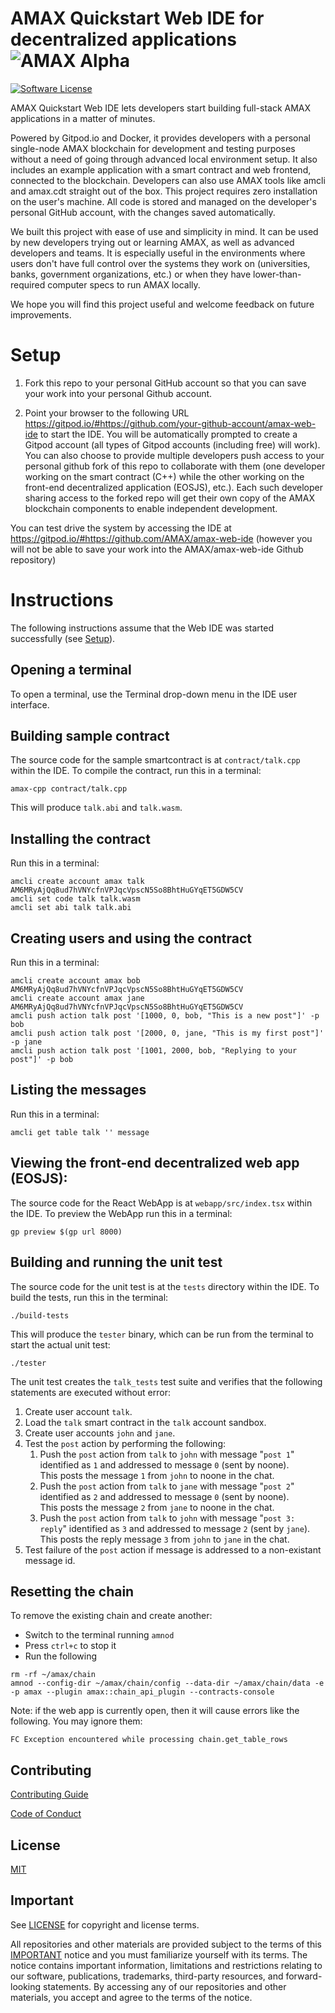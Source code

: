 # AMAX Quickstart Web IDE for decentralized applications ![AMAX Alpha](https://img.shields.io/badge/AMAX-Alpha-blue.svg)

[![Software License](https://img.shields.io/badge/license-MIT-lightgrey.svg)](./LICENSE)

AMAX Quickstart Web IDE lets developers start building full-stack AMAX applications in a matter of minutes. 

Powered by Gitpod.io and Docker, it provides developers with a personal single-node AMAX blockchain for development and testing purposes without a need of going through advanced local environment setup. It also includes an example application with a smart contract and web frontend, connected to the blockchain. Developers can also use AMAX tools like amcli and amax.cdt straight out of the box. This project requires zero installation on the user's machine. All code is stored and managed on the developer's personal GitHub account, with the changes saved automatically.

We built this project with ease of use and simplicity in mind. It can be used by new developers trying out or learning AMAX, as well as advanced developers and teams. It is especially useful in the environments where users don't have full control over the systems they work on (universities, banks, government organizations, etc.) or when they have lower-than-required computer specs to run AMAX locally.

We hope you will find this project useful and welcome feedback on future improvements.

# Setup

1. Fork this repo to your personal GitHub account so that you can save your work into your personal Github account.

2. Point your browser to the following URL https://gitpod.io/#https://github.com/your-github-account/amax-web-ide to start the IDE. You will be automatically prompted to create a Gitpod account (all types of Gitpod accounts (including free) will work). You can also choose to provide multiple developers push access to your personal github fork of this repo to collaborate with them (one developer working on the smart contract (C++) while the other working on the front-end decentralized application (EOSJS), etc.). Each such developer sharing access to the forked repo will get their own copy of the AMAX blockchain components to enable independent development.

You can test drive the system by accessing the IDE at https://gitpod.io/#https://github.com/AMAX/amax-web-ide (however you will not be able to save your work into the AMAX/amax-web-ide Github repository)

# Instructions

The following instructions assume that the Web IDE was started successfully (see [Setup](#setup)).

## Opening a terminal

To open a terminal, use the Terminal drop-down menu in the IDE user interface.

## Building sample contract

The source code for the sample smartcontract is at `contract/talk.cpp` within the IDE. To compile the contract, run this in a terminal:

```
amax-cpp contract/talk.cpp

```

This will produce `talk.abi` and `talk.wasm`.

## Installing the contract

Run this in a terminal:

```
amcli create account amax talk AM6MRyAjQq8ud7hVNYcfnVPJqcVpscN5So8BhtHuGYqET5GDW5CV
amcli set code talk talk.wasm
amcli set abi talk talk.abi

```

## Creating users and using the contract

Run this in a terminal:
```
amcli create account amax bob AM6MRyAjQq8ud7hVNYcfnVPJqcVpscN5So8BhtHuGYqET5GDW5CV
amcli create account amax jane AM6MRyAjQq8ud7hVNYcfnVPJqcVpscN5So8BhtHuGYqET5GDW5CV
amcli push action talk post '[1000, 0, bob, "This is a new post"]' -p bob
amcli push action talk post '[2000, 0, jane, "This is my first post"]' -p jane
amcli push action talk post '[1001, 2000, bob, "Replying to your post"]' -p bob

```

## Listing the messages

Run this in a terminal:
```
amcli get table talk '' message

```

## Viewing the front-end decentralized web app (EOSJS):

The source code for the React WebApp is at `webapp/src/index.tsx` within the IDE. To preview the WebApp run this in a terminal:

```
gp preview $(gp url 8000)

```

## Building and running the unit test

The source code for the unit test is at the `tests` directory within the IDE. To build the tests, run this in the terminal:

```
./build-tests

```

This will produce the `tester` binary, which can be run from the terminal to start the actual unit test:

```
./tester

```

The unit test creates the `talk_tests` test suite and verifies that the following statements are executed without error:

1. Create user account `talk`.
2. Load the `talk` smart contract in the `talk` account sandbox.
2. Create user accounts `john` and `jane`.
3. Test the `post` action by performing the following:
   1. Push the `post` action from `talk` to `john` with message "`post 1`" identified as `1` and addressed to message `0` (sent by noone).  
      This posts the message `1` from `john` to noone in the chat.
   2. Push the `post` action from `talk` to `jane` with message "`post 2`" identified as `2` and addressed to message `0` (sent by noone).  
      This posts the message `2` from `jane` to noone in the chat.
   3. Push the `post` action from `talk` to `john` with message "`post 3: reply`" identified as `3` and addressed to message `2` (sent by `jane`).  
      This posts the reply message `3` from `john` to `jane` in the chat.
4. Test failure of the `post` action if message is addressed to a non-existant message id.

## Resetting the chain

To remove the existing chain and create another:

* Switch to the terminal running `amnod`
* Press `ctrl+c` to stop it
* Run the following

```
rm -rf ~/amax/chain
amnod --config-dir ~/amax/chain/config --data-dir ~/amax/chain/data -e -p amax --plugin amax::chain_api_plugin --contracts-console

```

Note: if the web app is currently open, then it will cause errors like the following. You may ignore them:

```
FC Exception encountered while processing chain.get_table_rows
```

## Contributing

[Contributing Guide](./CONTRIBUTING.md)

[Code of Conduct](./CONTRIBUTING.md#conduct)

## License

[MIT](./LICENSE)

## Important

See [LICENSE](LICENSE) for copyright and license terms.

All repositories and other materials are provided subject to the terms of this [IMPORTANT](important.md) notice and you must familiarize yourself with its terms.  The notice contains important information, limitations and restrictions relating to our software, publications, trademarks, third-party resources, and forward-looking statements.  By accessing any of our repositories and other materials, you accept and agree to the terms of the notice.
